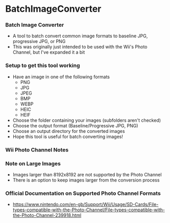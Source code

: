 # BatchImageConverter

### Batch Image Converter
* A tool to batch convert common image formats to baseline JPG, progressive JPG, or PNG
* This was originally just intended to be used with the Wii's Photo Channel, but I've expanded it a bit

### Setup to get this tool working
* Have an image in one of the following formats
  * PNG
  * JPG
  * JPEG
  * BMP
  * WEBP
  * HEIC
  * HEIF
* Choose the folder containing your images (subfolders aren't checked)
* Choose the output format (Baseline/Progressive JPG, PNG)
* Choose an output directory for the converted images
* Hope this tool is useful for batch converting images!

### Wii Photo Channel Notes

### Note on Large Images
* Images larger than 8192x8192 are not supported by the Photo Channel
* There is an option to keep images larger from the conversion process

### Official Documentation on Supported Photo Channel Formats
* https://www.nintendo.com/en-gb/Support/Wii/Usage/SD-Cards/File-types-compatible-with-the-Photo-Channel/File-types-compatible-with-the-Photo-Channel-239918.html